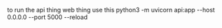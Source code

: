 to run the api thing web thing use this
python3 -m uvicorn api:app --host 0.0.0.0 --port 5000 --reload
